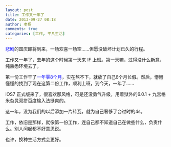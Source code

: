 ```yaml
---
layout: post
title: 工作又一年了
date: 2013-09-27 08:18
author: 老杨
comments: true
categories: [工作, 平凡生活]
---
```

<span style="color: #0000ff;">悲剧</span>的国庆即将到来，一场欢喜一场空……但愿没破坏计划已久的行程。

工作又一年了，去年的这个时候第一天来 IF 上班。第一天嘛，过得没什么新意，纯熟悉环境去了。

<!--more-->

第一份工作干了<span style="color: #0000ff;">一年零8个月</span>，实在熬不下，就放了自己6个月长假。然后，懵懵懂懂的找到了现在这第二份工作，顺利上班，到今天，一年了……

iOS7 正式版来了，很喜欢那风格，可是还没勇气升级，用着狱外的6.0.1 + 九宫格米旮旯双拼百度输入法挺爽的。

这一年，没为我们的以后添加一片砖瓦，就为自己奢侈了台过时的4s。

工作，依旧是那样，就像第一份工作，连自己都不知道自己在做些什么，负责什么。别人问起都不好意思说。

也许，换种生活方式会更好。
